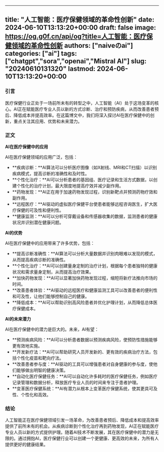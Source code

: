 
---
title: "人工智能：医疗保健领域的革命性创新"
date: 2024-06-10T13:13:20+00:00
draft: false
image: https://og.g0f.cn/api/og?title=人工智能：医疗保健领域的革命性创新
authors: ["naiveのai"]
categories: ["ai"]
tags: ["chatgpt","sora","openai","Mistral AI"]
slug: "20240610131320"
lastmod: 2024-06-10T13:13:20+00:00
---
### 引言

医疗保健行业正处于一场前所未有的转型之中，人工智能（AI）处于这场变革的核心。AI正在赋能医疗专业人员以新的方式诊断、治疗和预防疾病，从而改善患者预后、降低成本并提高效率。在这篇博文中，我们将深入探讨AI在医疗保健中的创新，重点关注其应用、优势和未来潜力。

### 正文

**AI在医疗保健中的应用**

AI在医疗保健领域的应用广泛，包括：

- **疾病诊断：**AI算法可以分析医疗图像（如X射线、MRI和CT扫描）以识别疾病模式，提高诊断的准确性和及时性。
- **个性化治疗：**AI可以分析患者的基因组、医疗记录和生活方式数据，以创建个性化的治疗计划，最大限度地提高疗效并减少副作用。
- **药物发现：**AI正在用于加速药物发现过程，识别新靶点并预测药物疗效和副作用。
- **远程医疗：**AI驱动的虚拟医疗保健平台使患者能够远程咨询医生，扩大医疗保健的可及性和便利性。
- **健康监测：**AI可以分析可穿戴设备和传感器收集的数据，监测患者的健康状况并识别潜在健康问题。

**AI的优势**

AI在医疗保健中的应用带来了许多优势，包括：

- **提高诊断准确性：**AI算法可以分析大量数据并识别肉眼难以发现的模式，从而提高疾病诊断的准确性。
- **个性化治疗：**AI可以创建量身定制的治疗计划，根据每个患者独特的健康状况和需求量身定制，从而提高治疗效果。
- **加快药物发现：**AI可以显著加快药物发现过程，缩短将新疗法推向市场的时间。
- **改善患者体验：**AI驱动的远程医疗和健康监测工具可以改善患者的便利性和可及性，让他们能够控制自己的健康。
- **降低成本：**AI可以帮助识别高风险患者并优化护理计划，从而降低总体医疗保健成本。

**AI的未来潜力**

AI在医疗保健中的潜力是巨大的。未来，AI有望：

- **预测疾病风险：**AI可以分析患者数据以预测疾病风险，使预防性措施能够更有效地实施。
- **开发新疗法：**AI可以帮助研究人员开发新的、更有效的疾病治疗方法，包括个性化疫苗和靶向疗法。
- **改善患者参与度：**AI驱动的工具可以增强患者对自身健康的参与度，使他们能够做出明智的健康决策。
- **自动化医疗保健任务：**AI可以自动化许多耗时的医疗保健任务，例如医疗记录管理和数据分析，释放医疗专业人员的时间来专注于患者护理。
- **变革医疗保健系统：**AI有潜力从根本上变革医疗保健系统，使其更具可及性、个性化和高效。

### 结论

人工智能正在医疗保健领域引发一场革命，为改善患者预后、降低成本和提高效率提供了前所未有的机会。从疾病诊断到个性化治疗再到药物发现，AI正在赋能医疗专业人员以新的方式提供护理。随着AI技术不断发展，其在医疗保健中的潜力是无限的。通过拥抱AI，医疗保健行业可以创建一个更健康、更高效的未来，为所有人提供更好的健康结果。